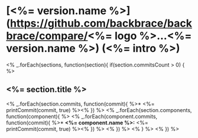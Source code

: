 <a name="<%= version.name %>"></a>
# [<%= version.name %>](https://github.com/backbrace/backbrace/compare/<%= logo %>...<%= version.name %>) (<%= intro %>)
<% _.forEach(sections, function(section){ if(section.commitsCount > 0) { %>
## <%= section.title %>
<% _.forEach(section.commits, function(commit){ %>* <%= printCommit(commit, true) %><% }) %>
<% _.forEach(section.components, function(component){ %>
<% _.forEach(component.commits, function(commit){ %>* **<%= component.name %>:** <%= printCommit(commit, true) %><% }) %>
<% }) %>
<% } %>
<% }) %>